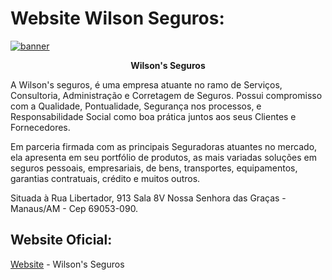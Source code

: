 # Website Wilson Seguros:

<p align="center">
  <a href="#">

![banner](https://user-images.githubusercontent.com/64049906/108570939-5d1a1600-72e5-11eb-8d2a-548070409f60.jpg)

  </a>
  <p align="center"><strong> Wilson's Seguros </strong></p>
</p>

A Wilson's seguros, é uma empresa atuante no ramo de Serviços, Consultoria, Administração e Corretagem de Seguros. Possui compromisso com a Qualidade, Pontualidade, Segurança nos processos, e Responsabilidade Social como boa prática juntos aos seus Clientes e Fornecedores. 

Em parceria firmada com as principais Seguradoras atuantes no mercado, ela apresenta em seu portfólio de produtos, as mais variadas soluções em seguros pessoais, empresariais, de bens, transportes, equipamentos, garantias contratuais, crédito e muitos outros. 

Situada à Rua Libertador, 913 Sala 8V Nossa Senhora das Graças - Manaus/AM - Cep 69053-090.  

## Website Oficial:

[Website](https://adoring-feynman-266a0b.netlify.app/) - Wilson's Seguros


